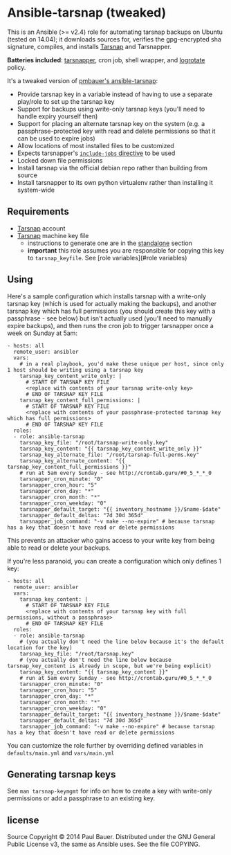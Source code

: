 

# Ansible-tarsnap (tweaked)

This is an Ansible (>= v2.4) role for automating tarsnap backups on Ubuntu (tested on 14.04); it downloads sources for, verifies the gpg-encrypted sha signature, compiles, and installs [Tarsnap] and Tarsnapper.

**Batteries included**: [tarsnapper], cron job, shell wrapper, and [logrotate] policy.

It's a tweaked version of [pmbauer's ansible-tarsnap](https://github.com/pmbauer/ansible-tarsnap):

 * Provide tarsnap key in a variable instead of having to use a separate play/role to set up the tarsnap key
 * Support for backups using write-only tarsnap keys (you'll need to handle expiry yourself then)
 * Support for placing an alternate tarsnap key on the system (e.g. a passphrase-protected key with read and delete permissions so that it can be used to expire jobs)
 * Allow locations of most installed files to be customized
 * Expects tarsnapper's [`include-jobs` directive](https://github.com/miracle2k/tarsnapper/issues/2) to be used
 * Locked down file permissions
 * Install tarsnap via the official debian repo rather than building from source
 * Install tarsnapper to its own python virtualenv rather than installing it system-wide

## Requirements
- [Tarsnap] account
- [Tarsnap] machine key file
    - instructions to generate one are in the [standalone](#standalone) section
    - **important** this role assumes you are responsible for copying this key to `tarsnap_keyfile`.  See [role variables](#role variables)

## Using

Here's a sample configuration which installs tarsnap with a write-only tarsnap key (which is used for actually making
the backups), and another tarsnap key which has full permissions (you should create this key with a passphrase - see
below) but isn't actually used (you'll need to manually expire backups), and then runs the cron job to trigger
tarsnapper once a week on Sunday at 5am:

```
- hosts: all
  remote_user: ansibler
  vars:
    # in a real playbook, you'd make these unique per host, since only 1 host should be writing using a tarsnap key
    tarsnap_key_content_write_only: |
      # START OF TARSNAP KEY FILE
      <replace with contents of your tarsnap write-only key>
      # END OF TARSNAP KEY FILE
    tarsnap_key_content_full_permissions: |
      # START OF TARSNAP KEY FILE
      <replace with contents of your passphrase-protected tarsnap key which has full permissions>
      # END OF TARSNAP KEY FILE
  roles:
  - role: ansible-tarsnap
    tarsnap_key_file: "/root/tarsnap-write-only.key"
    tarsnap_key_content: "{{ tarsnap_key_content_write_only }}"
    tarsnap_key_alternate_file: "/root/tarsnap-full-perms.key"
    tarsnap_key_alternate_content: "{{ tarsnap_key_content_full_permissions }}"
    # run at 5am every Sunday - see http://crontab.guru/#0_5_*_*_0
    tarsnapper_cron_minute: "0"
    tarsnapper_cron_hour: "5"
    tarsnapper_cron_day: "*"
    tarsnapper_cron_month: "*"
    tarsnapper_cron_weekday: "0"
    tarsnapper_default_target: "{{ inventory_hostname }}/$name-$date"
    tarsnapper_default_deltas: "7d 30d 365d"
    tarsnapper_job_command: "-v make --no-expire" # because tarsnap has a key that doesn't have read or delete permissions
```

This prevents an attacker who gains access to your write key from being able to read or delete your backups.

If you're less paranoid, you can create a configuration which only defines 1 key:

```
- hosts: all
  remote_user: ansibler
  vars:
    tarsnap_key_content: |
      # START OF TARSNAP KEY FILE
      <replace with contents of your tarsnap key with full permissions, without a passphrase>
      # END OF TARSNAP KEY FILE
  roles:
  - role: ansible-tarsnap
    # (you actually don't need the line below because it's the default location for the key)
    tarsnap_key_file: "/root/tarsnap.key"
    # (you actually don't need the line below because tarsnap_key_content is already in scope, but we're being explicit)
    tarsnap_key_content: "{{ tarsnap_key_content }}"
    # run at 5am every Sunday - see http://crontab.guru/#0_5_*_*_0
    tarsnapper_cron_minute: "0"
    tarsnapper_cron_hour: "5"
    tarsnapper_cron_day: "*"
    tarsnapper_cron_month: "*"
    tarsnapper_cron_weekday: "0"
    tarsnapper_default_target: "{{ inventory_hostname }}/$name-$date"
    tarsnapper_default_deltas: "7d 30d 365d"
    tarsnapper_job_command: "-v make --no-expire" # because tarsnap has a key that doesn't have read or delete permissions
```

You can customize the role further by overriding defined variables in `defaults/main.yml` and `vars/main.yml`

## Generating tarsnap keys

See `man tarsnap-keymgmt` for info on how to create a key with write-only permissions or add a passphrase to an existing
key.

## license
Source Copyright © 2014 Paul Bauer. Distributed under the GNU General Public License v3, the same as Ansible uses.
See the file COPYING.

[Ansible]:http://www.ansible.com/home
[ansible-pull]:http://linux.die.net/man/1/ansible-pull
[ansible cron module]:http://docs.ansible.com/cron_module.html
[logrotate]:http://linuxcommand.org/man_pages/logrotate8.html
[Tarsnap]:https://www.tarsnap.com/
[sovereign]:https://github.com/al3x/sovereign
[tarsnapper]:https://github.com/miracle2k/tarsnapper
[tarsnapper.default.conf]:https://github.com/pmbauer/ansible-tarsnap/tree/master/files/tarsnapper.default.conf
